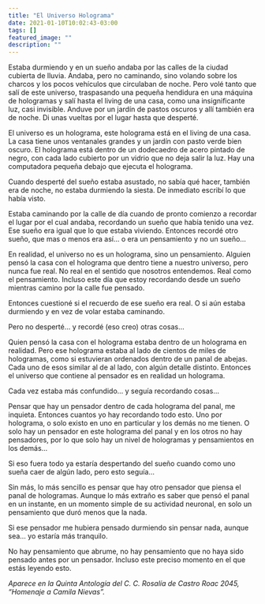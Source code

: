 ```yaml
---
title: "El Universo Holograma"
date: 2021-01-10T10:02:43-03:00
tags: []
featured_image: ""
description: ""
---
```

Estaba durmiendo y en un sueño andaba por las calles de la ciudad cubierta de lluvia. Andaba, pero no caminando, sino volando sobre los charcos y los pocos vehículos que circulaban de noche. Pero volé tanto que salí de este universo, traspasando una pequeña hendidura en una máquina de hologramas y salí hasta el living de una casa, como una insignificante luz, casi invisible. Anduve por un jardín de pastos oscuros y allí también era de noche. Di unas vueltas por el lugar hasta que desperté.

El universo es un holograma, este holograma está en el living de una casa. La casa tiene unos ventanales grandes y un jardín con pasto verde bien oscuro. El holograma está dentro de un dodecaedro de acero pintado de negro, con cada lado cubierto por un vidrio que no deja salir la luz. Hay una computadora pequeña debajo que ejecuta el holograma.

Cuando desperté del sueño estaba asustado, no sabía qué hacer, también era de noche, no estaba durmiendo la siesta. De inmediato escribí lo que había visto.

Estaba caminando por la calle de día cuando de pronto comienzo a recordar el lugar por el cual andaba, recordando un sueño que había tenido una vez. Ese sueño era igual que lo que estaba viviendo. Entonces recordé otro sueño, que mas o menos era así… o era un pensamiento y no un sueño…

En realidad, el universo no es un holograma, sino un pensamiento. Alguien pensó la casa con el holograma que dentro tiene a nuestro universo, pero nunca fue real. No real en el sentido que nosotros entendemos. Real como el pensamiento. Incluso este día que estoy recordando desde un sueño mientras camino por la calle fue pensado.

Entonces cuestioné si el recuerdo de ese sueño era real. O si aún estaba durmiendo y en vez de volar estaba caminando.

Pero no desperté… y recordé (eso creo) otras cosas…

Quien pensó la casa con el holograma estaba dentro de un holograma en realidad. Pero ese holograma estaba al lado de cientos de miles de hologramas, como si estuvieran ordenados dentro de un panal de abejas. Cada uno de esos similar al de al lado, con algún detalle distinto. Entonces el universo que contiene al pensador es en realidad un holograma.

Cada vez estaba más confundido… y seguía recordando cosas…

Pensar que hay un pensador dentro de cada holograma del panal, me inquieta. Entonces cuantos yo hay recordando todo esto. Uno por holograma, o solo existo en uno en particular y los demás no me tienen. O solo hay un pensador en este holograma del panal y en los otros no hay pensadores, por lo que solo hay un nivel de hologramas y pensamientos en los demás…

Si eso fuera todo ya estaría despertando del sueño cuando como uno sueña caer de algún lado, pero esto seguía…

Sin más, lo más sencillo es pensar que hay otro pensador que piensa el panal de hologramas. Aunque lo más extraño es saber que pensó el panal en un instante, en un momento simple de su actividad neuronal, en solo un pensamiento que duró menos que la nada.

Si ese pensador me hubiera pensado durmiendo sin pensar nada, aunque sea… yo estaría más tranquilo.

No hay pensamiento que abrume, no hay pensamiento que no haya sido pensado antes por un pensador. Incluso este preciso momento en el que estás leyendo esto.

*Aparece en la Quinta Antología del C. C. Rosalía de Castro Roac 2045, “Homenaje a Camila Nievas”.*
